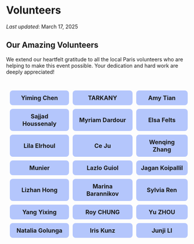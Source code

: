 Volunteers
==============

_Last updated_: March 17, 2025

## Our Amazing Volunteers

We extend our heartfelt gratitude to all the local Paris volunteers who are helping to make this event possible. Your dedication and hard work are deeply appreciated!

<div class="volunteer-grid">

| | | |
|:---:|:---:|:---:|
| **Yiming Chen** | **TARKANY** | **Amy Tian** |
| **Sajjad Houssenaly** | **Myriam Dardour** | **Elsa Felts** |
| **Lila Elrhoul** | **Ce Ju** | **Wenqing Zhang** |
| **Munier** | **Lazlo Guiol** | **Jagan Koipallil** |
| **Lizhan Hong** | **Marina Barannikov** | **Sylvia Ren** |
| **Yang Yixing** | **Roy CHUNG** | **Yu ZHOU** |
| **Natalia Golunga** | **Iris Kunz** | **Junji LI** |

</div>

<style>
.volunteer-grid {
  margin: 2rem auto;
}
.volunteer-grid table {
  width: 100%;
  border-collapse: separate;
  border-spacing: 10px;
}
.volunteer-grid td {
  padding: 10px;
  text-align: center;
  background-color: #B4C6FC;
  border-radius: 8px;
  transition: all 0.3s ease;
}
.volunteer-grid td:hover {
  background-color: #6875F5;
  transform: translateY(-3px);
  box-shadow: 0 5px 15px rgba(0,0,0,0.1);
}
</style>
